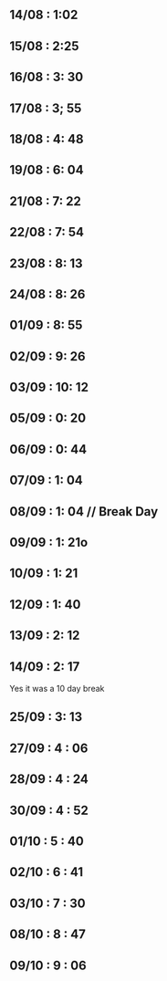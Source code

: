## 14/08 : 1:02

## 15/08 : 2:25

## 16/08 : 3: 30

## 17/08 : 3; 55

## 18/08 : 4: 48

## 19/08 : 6: 04

## 21/08 : 7: 22

## 22/08 : 7: 54

## 23/08 : 8: 13

## 24/08 : 8: 26

## 01/09 : 8: 55

## 02/09 : 9: 26

## 03/09 : 10: 12

<!-- AI SKIPPED -->
<!-- PART 2 -->

## 05/09 : 0: 20

## 06/09 : 0: 44

## 07/09 : 1: 04

## 08/09 : 1: 04 // Break Day

## 09/09 : 1: 21o

## 10/09 : 1: 21

## 12/09 : 1: 40

## 13/09 : 2: 12

## 14/09 : 2: 17

Yes it was a 10 day break

## 25/09 : 3: 13

## 27/09 : 4 : 06

## 28/09 : 4 : 24

## 30/09 : 4 : 52

## 01/10 : 5 : 40

## 02/10 : 6 : 41

## 03/10 : 7 : 30

## 08/10 : 8 : 47

## 09/10 : 9 : 06

<!--

http://localhost:3000/videos/ce723dd5-2cf8-45b4-afcc-5f1d87e0873a
 -->
